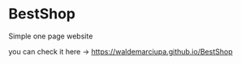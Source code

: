 # BestShop

Simple one page website

you can check it here ->  https://waldemarciupa.github.io/BestShop
